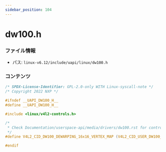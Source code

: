 ```yaml
---
sidebar_position: 104
---
```

# dw100.h

### ファイル情報

- パス: `linux-v6.12/include/uapi/linux/dw100.h`

### コンテンツ

```h
/* SPDX-License-Identifier: GPL-2.0-only WITH Linux-syscall-note */
/* Copyright 2022 NXP */

#ifndef __UAPI_DW100_H__
#define __UAPI_DW100_H__

#include <linux/v4l2-controls.h>

/*
 * Check Documentation/userspace-api/media/drivers/dw100.rst for control details.
 */
#define V4L2_CID_DW100_DEWARPING_16x16_VERTEX_MAP (V4L2_CID_USER_DW100_BASE + 1)

#endif

```

